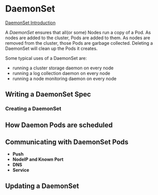 # DaemonSet

[DaemonSet Introduction](https://www.cnblogs.com/xzkzzz/p/9553321.html)

A *DaemonSet* ensures that all(or some) Nodes run a copy of a Pod. As nodes are added to the cluster, Pods are added to them. As nodes are removed from the cluster, those Pods are garbage collected. Deleting a DaemonSet will clean up the Pods it creates.

Some typical uses of a DaemonSet are:

- running a cluster storage daemon on every node
- running a log collection daemon on every node
- running a node monitoring daemon on every node

## Writing a DaemonSet Spec

### Creating a DaemonSet

## How Daemon Pods are scheduled

## Communicating with DaemonSet Pods

- **Push**
- **NodeIP and Known Port**
- **DNS**
- **Service**

## Updating a DaemonSet

